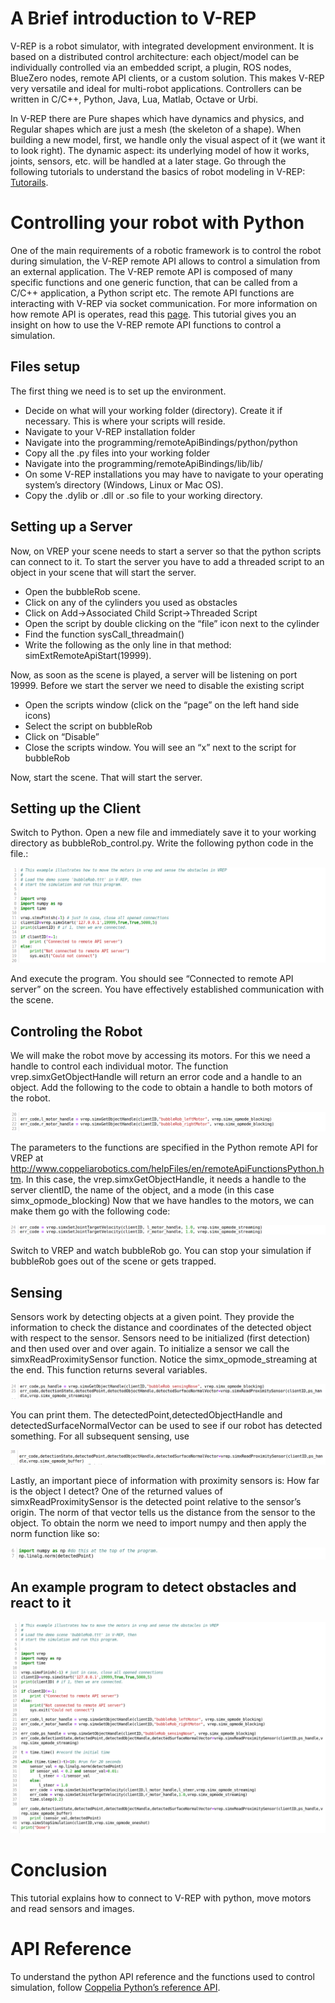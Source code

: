 # A Brief introduction to V-REP

V-REP is a robot simulator, with integrated development environment. It is based on a distributed control architecture: each object/model can be individually controlled via an embedded script, a plugin, ROS nodes, BlueZero nodes, remote API clients, or a custom solution. This makes V-REP very versatile and ideal for multi-robot applications. Controllers can be written in C/C++, Python, Java, Lua, Matlab, Octave or Urbi.

In V-REP there are Pure shapes which have dynamics and physics, and Regular shapes which are just a mesh (the skeleton of a shape). When building a new model, first, we handle only the visual aspect of it (we want it to look right). The dynamic aspect: its underlying model of how it works, joints, sensors, etc. will be handled at a later stage. Go through the following tutorials to understand the basics of robot modeling in V-REP: [Tutorails](http://www.coppeliarobotics.com/helpFiles/en/tutorials.htm).

# Controlling your robot with Python

One of the main requirements of a robotic framework is to control the robot during simulation, the V-REP remote API allows to control a simulation from an external application. The V-REP remote API is composed of many specific functions and one generic function, that can be called from a C/C++ application, a Python script etc. The remote API functions are interacting with V-REP via socket communication. For more information on how remote API is operates, read this [page](http://www.coppeliarobotics.com/helpFiles/en/legacyRemoteApiOverview.htm).
This tutorial gives you an insight on how to use the V-REP remote API functions to control a simulation.

## Files setup
The first thing we need is to set up the environment.
- Decide on what will your working folder (directory). Create it if necessary. This is where your scripts will reside.
- Navigate to your V-REP installation folder
- Navigate into the programming/remoteApiBindings/python/python
- Copy all the .py files into your working folder
- Navigate into the programming/remoteApiBindings/lib/lib/
- On some V-REP installations you may have to navigate to your operating system’s directory (Windows, Linux or Mac OS).
- Copy the .dylib or .dll or .so file to your working directory.

## Setting up a Server
Now, on VREP your scene needs to start a server so that the python scripts can connect to it. To start the server you have to add a threaded script to an object in your scene that will start the server.
- Open the bubbleRob scene.
- Click on any of the cylinders you used as obstacles
- Click on Add→Associated Child Script→Threaded Script
- Open the script by double clicking on the “file” icon next to the cylinder
- Find the function sysCall_threadmain()
- Write the following as the only line in that method: simExtRemoteApiStart(19999).

Now, as soon as the scene is played, a server will be listening on port 19999. Before we start the server we need to disable the existing script

- Open the scripts window (click on the “page” on the left hand side icons)
- Select the script on bubbleRob
- Click on “Disable”
- Close the scripts window. You will see an “x” next to the script for bubbleRob

Now, start the scene. That will start the server.


## Setting up the Client

Switch to Python. Open a new file and immediately save it to your working directory as bubbleRob_control.py. Write the following python code in the file.:

![Setup Clinet](client_setup.png)

And execute the program. You should see “Connected to remote API server” on the screen. You have effectively established communication with the scene.

## Controling the Robot

We will make the robot move by accessing its motors. For this we need a handle to control each individual motor. The function vrep.simxGetObjectHandle will return an error code and a handle to an object. Add the following to the code to obtain a handle to both motors of the robot.

![Get Motor Handle](motor_handle.png)

The parameters to the functions are specified in the Python remote API for VREP at http://www.coppeliarobotics.com/helpFiles/en/remoteApiFunctionsPython.htm. In this case, the vrep.simxGetObjectHandle, it needs a handle to the server clientID, the name of the object, and a mode (in this case simx_opmode_blocking)
Now that we have handles to the motors, we can make them go with the following code:

![Control Motor](motor_control.png)

Switch to VREP and watch bubbleRob go. You can stop your simulation if bubbleRob goes out of the scene or gets trapped.

## Sensing

Sensors work by detecting objects at a given point. They provide the information to check the distance and coordinates of the detected object with respect to the sensor. Sensors need to be initialized (first detection) and then used over and over again. To initialize a sensor we call the simxReadProximitySensor function. Notice the simx_opmode_streaming at the end. This function returns several variables.

![Proximity Sensor handle and initial sensing](ps_handle.png)

You can print them. The detectedPoint,detectedObjectHandle and detectedSurfaceNormalVector can be used to see if our robot has detected something.
For all subsequent sensing, use

![Proximity Sensor subsequent sensing](ps_sub_sensing.png)

Lastly, an important piece of information with proximity sensors is: How far is the object I detect?
One of the returned values of simxReadProximitySensor is the detected point relative to the sensor’s origin. The norm of that vector tells us the distance from the sensor to the object. To obtain the norm we need to import numpy and then apply the norm function like so:

![Calculate Norm](norm.png)

## An example program to detect obstacles and react to it

![Example Program](example_program.png)

# Conclusion
This tutorial explains how to connect to V-REP with python, move motors and read sensors and images.

# API Reference
To understand the python API reference and the functions used to control simulation, follow [Coppelia Python’s reference API](http://www.coppeliarobotics.com/helpFiles/en/remoteApiFunctionsPython.htm).
